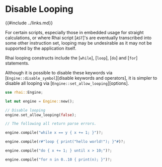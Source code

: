 Disable Looping
===============

{{#include ../links.md}}

For certain scripts, especially those in embedded usage for straight calculations, or where Rhai
script [`AST`]'s are eventually transcribed into some other instruction set, looping may be
undesirable as it may not be supported by the application itself.

Rhai looping constructs include the [`while`], [`loop`], [`do`] and [`for`] statements.

Although it is possible to disable these keywords via [`Engine::disable_symbol`][disable keywords
and operators], it is simpler to disable all looping via [`Engine::set_allow_looping`][options].

```rust no_run
use rhai::Engine;

let mut engine = Engine::new();

// Disable looping
engine.set_allow_looping(false);

// The following all return parse errors.

engine.compile("while x == y { x += 1; }")?;

engine.compile(r#"loop { print("hello world!"); }"#)?;

engine.compile("do { x += 1; } until x > 10;")?;

engine.compile("for n in 0..10 { print(n); }")?;
```
